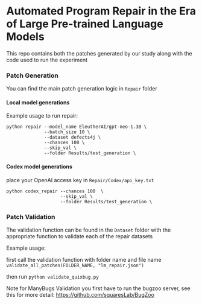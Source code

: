 # Automated Program Repair in the Era of Large Pre-trained Language Models

This repo contains both the patches generated by our study along with the code used to run the experiment

### Patch Generation

You can find the main patch generation logic in `Repair` folder

#### Local model generations
Example usage to run repair:
```
python repair --model_name EleutherAI/gpt-neo-1.3B \
              --batch_size 10 \
              --dataset defects4j \
              --chances 100 \
              --skip_val \
              --folder Results/test_generation \
```

#### Codex model generations
place your OpenAI access key in `Repair/Codex/api_key.txt`
```
python codex_repair --chances 100  \
                    --skip_val \
                    --folder Results/test_generation \
```

### Patch Validation

The validation function can be found in the `Dataset` folder with the appropriate function to validate each of the repair datasets

Example usage: 

first call the validation function with folder name and file name
`validate_all_patches(FOLDER_NAME, "lm_repair.json")` 

then run
`python validate_quixbug.py`

Note for ManyBugs Validation you first have to run the bugzoo server, see this for more detail: https://github.com/squaresLab/BugZoo
